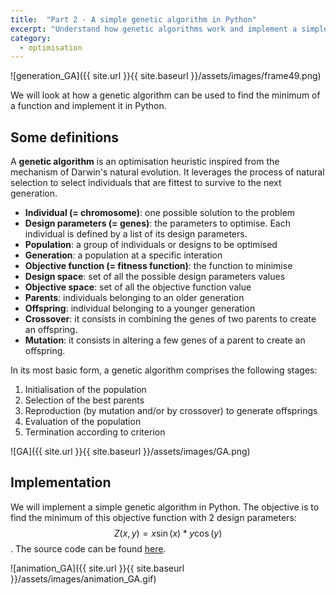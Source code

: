 ```yaml
---
title:  "Part 2 - A simple genetic algorithm in Python"
excerpt: "Understand how genetic algorithms work and implement a simple one in Python"
category:
  - optimisation
---
```


![generation_GA]({{ site.url }}{{ site.baseurl }}/assets/images/frame49.png)

We will look at how a genetic algorithm can be used to find the minimum of a function and implement it in Python.


## Some definitions

A **genetic algorithm** is an optimisation heuristic inspired from the mechanism of Darwin's natural evolution. It leverages the process of natural selection to select individuals that are fittest to survive to the next generation.


- **Individual (= chromosome)**: one possible solution to the problem
- **Design parameters (= genes)**: the parameters to optimise. Each individual is defined by a list of its design parameters.
- **Population**: a group of individuals or designs to be optimised
- **Generation**: a population at a specific interation
- **Objective function (= fitness function)**: the function to minimise
- **Design space**: set of all the possible design parameters values
- **Objective space**: set of all the objective function value
- **Parents**: individuals belonging to an older generation
- **Offspring**: individual belonging to a younger generation
- **Crossover**: it consists in combining the genes of two parents to create an offspring.
- **Mutation**: it consists in altering a few genes of a parent to create an offspring.


In its most basic form, a genetic algorithm comprises the following stages:
1. Initialisation of the population
2. Selection of the best parents
3. Reproduction (by mutation and/or by crossover) to generate offsprings
4. Evaluation of the population
5. Termination according to criterion


![GA]({{ site.url }}{{ site.baseurl }}/assets/images/GA.png)

## Implementation


We will implement a simple genetic algorithm in Python. The objective is to find the minimum of this objective function with 2 design parameters: $$Z(x, y) = x\sin(x)*y\cos(y)$$.
The source code can be found [here](https://github.com/PierreExeter/simple_GA).


![animation_GA]({{ site.url }}{{ site.baseurl }}/assets/images/animation_GA.gif)
